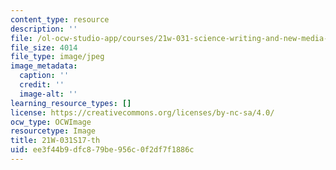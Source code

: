 ```yaml
---
content_type: resource
description: ''
file: /ol-ocw-studio-app/courses/21w-031-science-writing-and-new-media-explorations-in-communicating-about-science-technology-spring-2017/ee3f44b9dfc879be956c0f2df7f1886c_21W-031S17-th
file_size: 4014
file_type: image/jpeg
image_metadata:
  caption: ''
  credit: ''
  image-alt: ''
learning_resource_types: []
license: https://creativecommons.org/licenses/by-nc-sa/4.0/
ocw_type: OCWImage
resourcetype: Image
title: 21W-031S17-th
uid: ee3f44b9-dfc8-79be-956c-0f2df7f1886c
---
```

